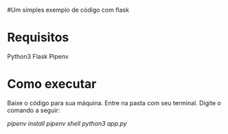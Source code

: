 #Um simples exemplo de código com flask

Requisitos
==========

Python3
Flask 
Pipenv

Como executar
============

Baixe o código para sua máquina.
Entre na pasta com seu terminal.
Digite o comando a seguir:

*pipenv install*
*pipenv shell*
*python3 app.py*
